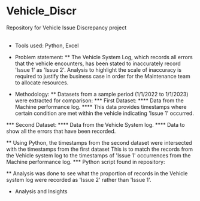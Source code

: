 # Vehicle_Discr
Repository for Vehicle Issue Discrepancy project <br />
<br />

* Tools used: Python, Excel

* Problem statement: 
** The Vehicle System Log, which records all errors that the vehicle encounters, has been stated to inaccurately record 'Issue 1' as 'Issue 2'. 
Analysis to highlight the scale of inaccuracy is required to justify the business case in order for the Maintenance team to allocate resources. 


* Methodology: 
** Datasets from a sample period (1/1/2022 to 1/1/2023) were extracted for comparison:
*** First Dataset: 
****  Data from the Machine performance log. 
****  This data provides timestamps where certain condition are met within the vehicle indicating 'Issue 1' occurred.

*** Second Dataset:
**** Data from the Vehicle System log. 
**** Data to show all the errors that have been recorded.

** Using Python, the timestamps from the second dataset were intersected with the timestamps from the first dataset 
This is to match the records from the Vehicle system log to the timestamps of 'Issue 1' occurrences from the Machine performance log.
*** Python script found in repository: 

** Analysis was done to see what the proportion of records in the Vehicle system log were recorded as 'Issue 2' rather than 'Issue 1'.


* Analysis and Insights







